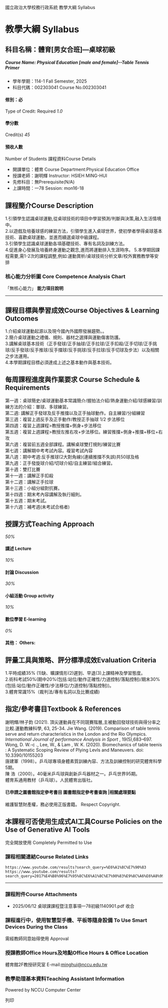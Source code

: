 國立政治大學校務行政系統 教學大綱 Syllabus
# 教學大綱 Syllabus
##  科目名稱：體育[男女合班]—桌球初級 
#####  Course Name: Physical Education [male and female]--Table Tennis Primer
  * 學年學期：114-1 Fall Semester, 2025 
  * 科目代碼：002303041 Course No.002303041


#### 修別：必
Type of Credit: Required 
_1.0_
#### 學分數
Credit(s)
_45_
#### 預收人數
Number of Students
課程資料Course Details
  * 開課單位：體育 Course Department:Physical Education Office 
  * 授課老師：謝明輝 Instructor: HSIEH MING-HUI 
  * 先修科目：無Prerequisite(N/A)
  * 上課時間：一78 Session: mon16-18


##  課程簡介Course Description
1.引領學生認識桌球運動,從桌球技術的項目中學習預測/判斷與決策,融入生活情境中。  
2.以遊戲及培養球感的練習方法，引領學生進入桌球世界，使初學者學得桌球基本技術、喜歡桌球運動，並進而續選桌球中級課程。  
3.引領學生認識桌球運動各項基礎技術、專有名詞及訓練方法。  
4.促進身心發展及培養終身運動之觀念,進而將運動排入生涯時序。
5.本學期因課程需要,需1-2次的課程調整,例如:運動賞析/桌球技術分析文章/校外實務教學等安排
###  核心能力分析圖 Core Competence Analysis Chart
「無核心能力」 
**能力項目說明**
* * *
##  課程目標與學習成效Course Objectives & Learning Outcomes 
1.介紹桌球運動起源以及現今國內外國際發展趨勢。。  
2.簡介桌球運動之禮儀、規則、器材之選擇與運動傷害防護。  
3.講解桌球基本技術（正手發球/正手抽球/正手拉球/正手扣殺/正手切球/正手挑球/反手發球/反手推球/反手擋球/反手挑球/反手拉球/反手切球及步法）以及相關之步法運用。  
4.本學期課程目標必須達成上述之基本動作與基本技術。
##  每周課程進度與作業要求 Course Schedule & Requirements
第一週：桌球簡史/桌球運動基本常識簡介/握拍法介紹/熱身運動介紹/球感練習/訓練方法的介紹：單球、多球練習。  
第二週: 講解正手發球及反手推擋以及正手抽球動作。自主練習/分組練習  
第三週：複習上週反手及正手動作/教授正手抽球 1/2 步法移位  
第四週：複習上週課程>教授推擋+側身+步法移位  
第五週：複習上週課程>教授左推右攻+步法移位。練習推擋+側身+推擋+移位+右攻  
第六週：複習前五週全部課程。講解桌球雙打規則/練習比賽  
第七週：講解期中考考試內容。複習考試內容  
第八週：期中考週:反手推球(2大對角線)(連續推擋不失誤)共50球及格  
第九週：正手發旋球介紹/切球介紹/自主練習/組合練習。  
第十週：雙打比賽  
第十一週：講解正手扣殺  
第十二週：講解正手拉球  
第十三週：小組分組對抗賽。  
第十四週：期末考內容講解及執行細則。  
第十五週：期末考試。  
第十六週：補考週(未考試合格者)
##  授課方式Teaching Approach
_50%_
####  講述 Lecture
_10%_
####  討論 Discussion
_30%_
####  小組活動 Group activity
_10%_
####  數位學習 E-learning
_0%_
####  其他： Others:
##  評量工具與策略、評分標準成效Evaluation Criteria
1.平時成績35% (1)缺、曠課情形(2)遲到、早退(3)上課精神及學習態度。  
2.術科考試50%(期中20%(包括:站位/動作正確性/力道控制/落點控制)/期末30%(包括:站位/動作正確性/步法移位/力道控制/落點控制))。  
3.體育常識15%（裁判法/專有名詞以及比賽成績)
##  指定/參考書目Textbook & References
謝明輝/林子鈞 (2021). 頂尖運動員在不同競賽階層,主被動回發球技術與得分率之比較.運動教練科學, 63, 25-34.
Jie Wang. (2019). Comparison of table tennis serve and return characteristics in the London and the Rio Olympics. _International Journal of performance Analysis in Sport_ , 19(5),683–697.
Wong, D. W.-c ., Lee, W., & Lam , W. K. (2020). Biomechanics of table teenis : A Systematic Scoping Review of Plying Levls and Maneuvers. doi: 10.3390/10155203  
唐建軍（1998）。乒乓球專項身體素質訓練內容、方法及訓練控制的研究體育科學5期。  
陳 浩（2000）。40毫米乒乓球與創新乒乓器材之一。乒乓世界95期。  
體育系通用教材（乒乓球）。人民體育出版社。
####  已申請之圖書館指定參考書目  圖書館指定參考書查詢 |相關處理要點
維護智慧財產權，務必使用正版書籍。 Respect Copyright.
##  本課程可否使用生成式AI工具Course Policies on the Use of Generative AI Tools
完全開放使用 Completely Permitted to Use
###  課程相關連結Course Related Links
```
https://www.youtube.com/results?search_query=%E6%A1%8C%E7%90%83
https://www.youtube.com/results?search_query=2017%E4%B8%96%E7%95%8C%E6%A1%8C%E7%90%83%E9%8C%A6%E6%A8%99%E8%B3%BD
```

* * *
###  課程附件Course Attachments
  * 2025/06/12 桌球課課程暨注意事項一78初級1140901.pdf  收合 


###  課程進行中，使用智慧型手機、平板等隨身設備 To Use Smart Devices During the Class
需經教師同意始得使用  Approval
###  授課教師Office Hours及地點Office Hours & Office Location
體育館2F教授研究室
E-mail:minghui@nccu.edu.tw
###  教學助理基本資料Teaching Assistant Information
Powered by NCCU Computer Center
  
列印
